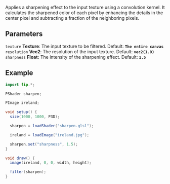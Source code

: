 Applies a sharpening effect to the input texture using a convolution kernel. It calculates the sharpened color of each pixel by enhancing the details in the center pixel and subtracting a fraction of the neighboring pixels.

## Parameters
`texture` **Texture**: The input texture to be filtered. Default: **`The entire canvas`**
<br>
`resolution` **Vec2**: The resolution of the input texture. Default: **`vec2(1.0)`**
<br>
`sharpness` **Float:** The intensity of the sharpening effect.  Default: **`1.5`**

## Example
```java
import fip.*;

PShader sharpen;

PImage ireland;

void setup() {
  size(1000, 1000, P3D);

  sharpen = loadShader("sharpen.glsl");

  ireland = loadImage("ireland.jpg");

  sharpen.set("sharpness", 1.5);
}

void draw() {
  image(ireland, 0, 0, width, height);

  filter(sharpen);
}

```
